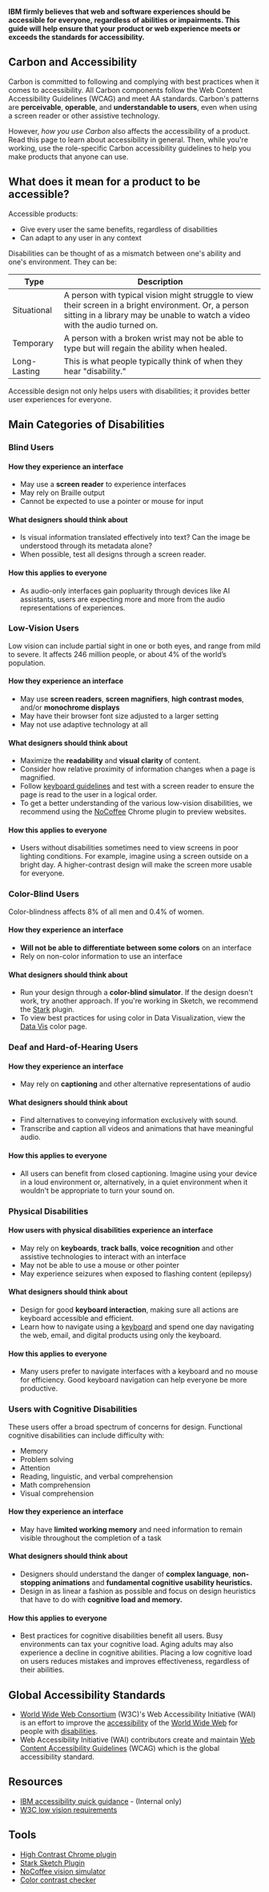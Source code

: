 **IBM firmly believes that web and software experiences should be accessible for everyone, regardless of abilities or impairments. This guide will help ensure that your product or web experience meets or exceeds the standards for accessibility.**



## Carbon and Accessibility

Carbon is committed to following and complying with best practices when it comes to accessibility. All Carbon components follow the Web Content Accessibility Guidelines (WCAG) and meet AA standards. Carbon's patterns are **perceivable**, **operable**, and **understandable to users**, even when using a screen reader or other assistive technology.

However, _how you use Carbon_ also affects the accessibility of a product. Read this page to learn about accessibility in general. Then, while you're working, use the role-specific Carbon accessibility guidelines to help you make products that anyone can use.

## What does it mean for a product to be accessible?

Accessible products:

- Give every user the same benefits, regardless of disabilities
- Can adapt to any user in any context

Disabilities can be thought of as a mismatch between one's ability and one's environment. They can be:

| Type          |     Description |
|-------------  | ----------------|  
| Situational   |     A person with typical vision might struggle to view their screen in a bright environment. Or, a person sitting in a library may be unable to watch a video with the audio turned on. |
| Temporary     |     A person with a broken wrist may not be able to type but will regain the ability when healed.      |
| Long-Lasting  |     This is what people typically think of when they hear "disability."    |

Accessible design not only helps users with disabilities; it provides better user experiences for everyone.


## Main Categories of Disabilities

### Blind Users

#### How they experience an interface
- May use a **screen reader** to experience interfaces
- May rely on Braille output
- Cannot be expected to use a pointer or mouse for input

#### What designers should think about
- Is visual information translated effectively into text? Can the image be understood through its metadata alone?
- When possible, test all designs through a screen reader.

#### How this applies to everyone
- As audio-only interfaces gain popluarity through devices like AI assistants, users are expecting more and more from the audio representations of experiences.


<div id='low-vision'></div>

### Low-Vision Users

Low vision can include partial sight in one or both eyes, and range from mild to severe. It affects 246 million people, or about 4% of the world’s population.

#### How they experience an interface
- May use **screen readers**, **screen magnifiers**, **high contrast modes**, and/or **monochrome displays**
- May have their browser font size adjusted to a larger setting
- May not use adaptive technology at all

#### What designers should think about
- Maximize the **readability** and **visual clarity** of content.
- Consider how relative proximity of information changes when a page is magnified.
- Follow [keyboard guidelines](https://www.nngroup.com/articles/keyboard-accessibility/) and test with a screen reader to ensure the page is read to the user in a logical order.
- To get a better understanding of the various low-vision disabilities, we recommend using the [NoCoffee](https://chrome.google.com/webstore/detail/nocoffee/jjeeggmbnhckmgdhmgdckeigabjfbddl) Chrome plugin to preview websites.

#### How this applies to everyone
- Users without disabilities sometimes need to view screens in poor lighting conditions. For example, imagine using a screen outside on a bright day. A higher-contrast design will make the screen more usable for everyone.


<div id='color'></div>

### Color-Blind Users

Color-blindness affects 8% of all men and 0.4% of women. 

#### How they experience an interface
- **Will not be able to differentiate between some colors** on an interface
- Rely on non-color information to use an interface

#### What designers should think about
- Run your design through a **color-blind simulator**. If the design doesn't work, try another approach. If you're working in Sketch, we recommend the [Stark](http://www.getstark.co/) plugin. 
- To view best practices for using color in Data Visualization, view the [Data Vis](/data-vis/overview/colors) color page.


<div id='deaf'></div>

### Deaf and Hard-of-Hearing Users

#### How they experience an interface
- May rely on **captioning** and other alternative representations of audio

#### What designers should think about
- Find alternatives to conveying information exclusively with sound.
- Transcribe and caption all videos and animations that have meaningful audio.

#### How this applies to everyone
- All users can benefit from closed captioning. Imagine using your device in a loud environment or, alternatively, in a quiet environment when it wouldn't be appropriate to turn your sound on.

<div id='physical'></div>

### Physical Disabilities

#### How users with physical disabilities experience an interface
- May rely on **keyboards**, **track balls**, **voice recognition** and other assistive technologies to interact with an interface
- May not be able to use a mouse or other pointer
- May experience seizures when exposed to flashing content (epilepsy)

#### What designers should think about
- Design for good **keyboard interaction**, making sure all actions are keyboard accessible and efficient.
- Learn how to navigate using a [keyboard](https://help.gnome.org/users/gnome-help/stable/keyboard-nav.html.en) and spend one day navigating the web, email, and digital products using only the keyboard. 

#### How this applies to everyone
- Many users prefer to navigate interfaces with a keyboard and no mouse for efficiency. Good keyboard navigation can help everyone be more productive.

<div id='cognitive'></div>

### Users with Cognitive Disabilities
These users offer a broad spectrum of concerns for design. Functional cognitive disabilities can include difficulty with:
- Memory
- Problem solving
- Attention
- Reading, linguistic, and verbal comprehension
- Math comprehension
- Visual comprehension

#### How they experience an interface
- May have **limited working memory** and need information to remain visible throughout the completion of a task


#### What designers should think about
- Designers should understand the danger of **complex language**, **non-stopping animations** and **fundamental cognitive usability heuristics.**
- Design in as linear a fashion as possible and focus on design heuristics that have to do with **cognitive load and memory.**

#### How this applies to everyone
- Best practices for cognitive disabilities benefit all users. Busy environments can tax your cognitive load. Aging adults may also experience a decline in cognitive abilities. Placing a low cognitive load on users reduces mistakes and improves effectiveness, regardless of their abilities.

## Global Accessibility Standards

- [World Wide Web Consortium](https://en.wikipedia.org/wiki/World_Wide_Web_Consortium) (W3C)'s Web Accessibility Initiative (WAI) is an effort to improve the [accessibility](https://en.wikipedia.org/wiki/Web_accessibility) of the [World Wide Web](https://en.wikipedia.org/wiki/World_Wide_Web) for people with [disabilities](https://en.wikipedia.org/wiki/Disability).
- Web Accessibility Initiative (WAI) contributors create and maintain [Web Content Accessibility Guidelines](https://www.w3.org/TR/WCAG21/) (WCAG) which is the global accessibility standard.

## Resources
- [IBM accessibility quick guidance](https://w3.ibm.com/able/devtest/quick/) - (Internal only)
- [W3C low vision requirements](https://www.w3.org/TR/low-vision-needs/)

## Tools
- [High Contrast Chrome plugin](https://chrome.google.com/webstore/detail/high-contrast/djcfdncoelnlbldjfhinnjlhdjlikmph/related?hl=en)
- [Stark Sketch Plugin](http://www.getstark.co/)
- [NoCoffee vision simulator](https://chrome.google.com/webstore/detail/nocoffee/jjeeggmbnhckmgdhmgdckeigabjfbddl)
- [Color contrast checker](https://marijohannessen.github.io/color-contrast-checker/)
